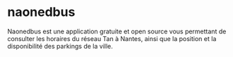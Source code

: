 naonedbus
=========
Naonedbus est une application gratuite et open source vous permettant de consulter les horaires du réseau Tan à Nantes, 
ainsi que la position et la disponibilité des parkings de la ville.
